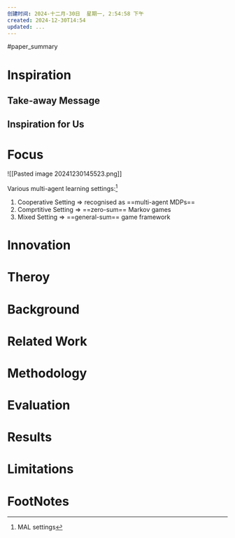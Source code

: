 ```yaml
---
创建时间: 2024-十二月-30日  星期一, 2:54:58 下午
created: 2024-12-30T14:54
updated: ...
---
```

#paper_summary 

# Inspiration


## Take-away Message



## Inspiration for Us





# Focus
![[Pasted image 20241230145523.png]]

Various multi-agent learning settings:[^1]
1. Cooperative Setting $\Longrightarrow$ recognised as ==multi-agent MDPs==
2. Comprtitive Setting $\Longrightarrow$ ==zero-sum== Markov games
3. Mixed Setting $\Longrightarrow$ ==general-sum== game framework 




# Innovation



# Theroy



# Background



# Related Work




# Methodology



# Evaluation



# Results



# Limitations


# FootNotes

[^1]: MAL settings